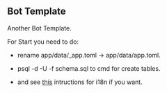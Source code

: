 Bot Template
---------
Another Bot Template. 

For Start you need to do:
* rename app/data/_app.toml -> app/data/app.toml.

* psql -d <database> -U <user> -f schema.sql to cmd for create tables.

* and see [this](https://docs.aiogram.dev/en/latest/examples/i18n_example.html?highlight=i18n%20#i18n-example) intructions for i18n if you want.
